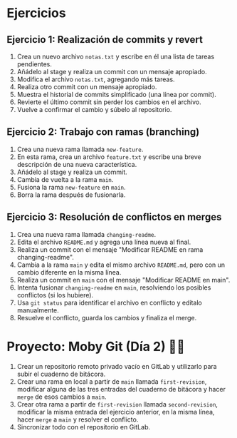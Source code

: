 # Ejercicios

## Ejercicio 1: Realización de commits y revert

1. Crea un nuevo archivo `notas.txt` y escribe en él una lista de tareas pendientes.
2. Añádelo al stage y realiza un commit con un mensaje apropiado.
3. Modifica el archivo `notas.txt`, agregando más tareas.
4. Realiza otro commit con un mensaje apropiado.
5. Muestra el historial de commits simplificado (una línea por commit).
6. Revierte el último commit sin perder los cambios en el archivo.
7. Vuelve a confirmar el cambio y súbelo al repositorio.

## Ejercicio 2: Trabajo con ramas (branching)

1. Crea una nueva rama llamada `new-feature`.
2. En esta rama, crea un archivo `feature.txt` y escribe una breve descripción de una nueva característica.
3. Añádelo al stage y realiza un commit.
4. Cambia de vuelta a la rama `main`.
5. Fusiona la rama `new-feature` en `main`.
6. Borra la rama después de fusionarla.

## Ejercicio 3: Resolución de conflictos en merges

1. Crea una nueva rama llamada `changing-readme`.
2. Edita el archivo `README.md` y agrega una línea nueva al final.
3. Realiza un commit con el mensaje "Modificar README en rama changing-readme".
4. Cambia a la rama `main` y edita el mismo archivo `README.md`, pero con un cambio diferente en la misma línea.
5. Realiza un commit en `main` con el mensaje "Modificar README en main".
6. Intenta fusionar `changing-readme` en `main`, resolviendo los posibles conflictos (si los hubiere).
7. Usa `git status` para identificar el archivo en conflicto y edítalo manualmente.
8. Resuelve el conflicto, guarda los cambios y finaliza el merge.

# Proyecto: Moby Git (Día 2) 🐋📝

1. Crear un repositorio remoto privado vacío en GitLab y utilizarlo para subir el cuaderno de bitácora.
2. Crear una rama en local a partir de `main` llamada `first-revision`, modificar alguna de las tres entradas del cuaderno de bitácora y hacer `merge` de esos cambios a `main`.
3. Crear otra rama a partir de `first-revision` llamada `second-revision`, modificar la misma entrada del ejercicio anterior, en la misma línea, hacer `merge` a `main` y resolver el conflicto.
4. Sincronizar todo con el repositorio en GitLab.
